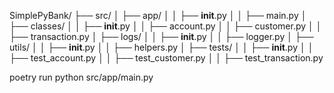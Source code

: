 SimplePyBank/
├── src/
│   ├── app/
│   │   ├── __init__.py
│   │   ├── main.py
│   ├── classes/
│   │   ├── __init__.py
│   │   ├── account.py
│   │   ├── customer.py
│   │   ├── transaction.py
│   ├── logs/
│   │   ├── __init__.py
│   │   ├── logger.py
│   ├── utils/
│   │   ├── __init__.py
│   │   ├── helpers.py
│   ├── tests/
│   │   ├── __init__.py
│   │   ├── test_account.py
│   │   ├── test_customer.py
│   │   ├── test_transaction.py


poetry run python src/app/main.py  